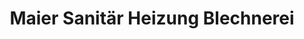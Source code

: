 ---
title: "Maier Sanitär Heizung Blechnerei"
url: /laufenburg-baden/maier-sanitaer-heizung-blechnerei/
shop: Sanitätshaus
---